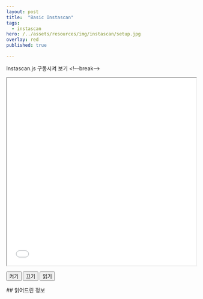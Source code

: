 ```yaml
---
layout: post
title:  "Basic Instascan"
tags:
  - instascan
hero: /../assets/resources/img/instascan/setup.jpg
overlay: red
published: true

---
```

Instascan.js 구동시켜 보기 
<!–-break-–>

<iframe id="instascanIframe" width="100%" height="500px;" src="/../assets/resources/html/instascan.html"></iframe>

<button id="onBtn" onClick="onInstascan();">켜기</button> 
<button id="offBtn" onClick="offInstascan();">끄기</button>
<button id="readBtn" onclick="readInstascan();">읽기</button>

<script type="text/javascript">
function onInstascan (){
	console.log('켜기');
	var istIframe = document.getElementById('instascanIframe');
	istIframe.contentWindow.onCamera();
}

function offInstascan (){
	console.log('끄기');
	var istIframe = document.getElementById('instascanIframe');
	istIframe.contentWindow.offCamera();
}

function readInstascan (){
	console.log('읽기');
	var istIframe = document.getElementById('instascanIframe');
	istIframe.contentWindow.readContent();
}

</script>

<div id="readView">
## 읽어드린 정보
</div>


